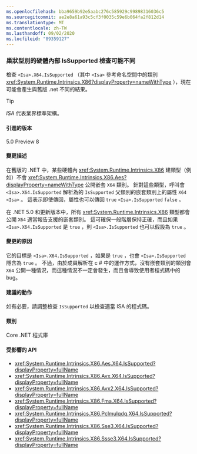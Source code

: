 ```yaml
---
ms.openlocfilehash: bba9659b92e5aabc276c585929c99898316036c5
ms.sourcegitcommit: ae2e8a61a93c5cf3f0035c59e6b064fa2f812d14
ms.translationtype: MT
ms.contentlocale: zh-TW
ms.lasthandoff: 09/02/2020
ms.locfileid: "89359127"
---
```

### <a name="hardware-intrinsic-issupported-checks-may-differ-for-nested-types"></a>巢狀型別的硬體內部 IsSupported 檢查可能不同

檢查 `<Isa>.X64.IsSupported` （其中 `<Isa>` 參考命名空間中的類別 <xref:System.Runtime.Intrinsics.X86?displayProperty=nameWithType> ），現在可能會產生與舊版 .net 不同的結果。

> [!TIP]
> *ISA* 代表業界標準架構。

#### <a name="version-introduced"></a>引進的版本

5.0 Preview 8

#### <a name="change-description"></a>變更描述

在舊版的 .NET 中，某些硬體內 <xref:System.Runtime.Intrinsics.X86> 建類型（例如）不會 <xref:System.Runtime.Intrinsics.X86.Aes?displayProperty=nameWithType> 公開嵌套 `X64` 類別。 針對這些類型，呼叫會 `<Isa>.X64.IsSupported` 解析為的 `IsSupported` 父類別的嵌套類別上的屬性 `X64` `<Isa>` 。 這表示即使傳回，屬性也可以傳回 `true` `<Isa>.IsSupported` `false` 。

在 .NET 5.0 和更新版本中，所有 <xref:System.Runtime.Intrinsics.X86> 類型都會公開 `X64` 適當報告支援的嵌套類別。 這可確保一般階層保持正確，而且如果 `<Isa>.X64.IsSupported` 是 `true` ，則 `<Isa>.IsSupported` 也可以假設為 `true` 。

#### <a name="reason-for-change"></a>變更的原因

它的目標是 `<Isa>.X64.IsSupported` ，如果是 `true` ，也會 `<Isa>.IsSupported` 隱含為 `true` 。 不過，由於成員解析在 c # 中的運作方式，沒有嵌套類別的類別會 `X64` 公開一種情況，而這種情況不一定會發生，而且會導致使用者程式碼中的 bug。

#### <a name="recommended-action"></a>建議的動作

如有必要，請調整檢查 `IsSupported` 以檢查適當 ISA 的程式碼。

#### <a name="category"></a>類別

Core .NET 程式庫

#### <a name="affected-apis"></a>受影響的 API

- <xref:System.Runtime.Intrinsics.X86.Aes.X64.IsSupported?displayProperty=fullName>
- <xref:System.Runtime.Intrinsics.X86.Avx.X64.IsSupported?displayProperty=fullName>
- <xref:System.Runtime.Intrinsics.X86.Avx2.X64.IsSupported?displayProperty=fullName>
- <xref:System.Runtime.Intrinsics.X86.Fma.X64.IsSupported?displayProperty=fullName>
- <xref:System.Runtime.Intrinsics.X86.Pclmulqdq.X64.IsSupported?displayProperty=fullName>
- <xref:System.Runtime.Intrinsics.X86.Sse3.X64.IsSupported?displayProperty=fullName>
- <xref:System.Runtime.Intrinsics.X86.Ssse3.X64.IsSupported?displayProperty=fullName>

<!--

#### Affected APIs

- `P:System.Runtime.Intrinsics.X86.Aes.X64.IsSupported`
- `P:System.Runtime.Intrinsics.X86.Avx.X64.IsSupported`
- `P:System.Runtime.Intrinsics.X86.Avx2.X64.IsSupported`
- `P:System.Runtime.Intrinsics.X86.Fma.X64.IsSupported`
- `P:System.Runtime.Intrinsics.X86.Pclmulqdq.X64.IsSupported`
- `P:System.Runtime.Intrinsics.X86.Sse3.X64.IsSupported`
- `P:System.Runtime.Intrinsics.X86.Ssse3.X64.IsSupported`

-->
